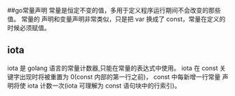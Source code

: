 ##go常量声明
常量是恒定不变的值，多用于定义程序运行期间不会改变的那些值。 
常量的 声明和变量声明非常类似，只是把 var 换成了 const，常量在定义的时候必须赋值。
## iota
iota 是 golang 语言的常量计数器,只能在常量的表达式中使用。 
iota 在 const 关键字出现时将被重置为 0(const 内部的第一行之前)，
const 中每新增一行常量 声明将使 iota 计数一次(iota 可理解为 const 语句块中的行索引)。